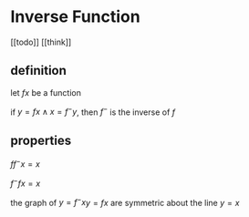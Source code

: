 # Inverse Function

[[todo]] [[think]]

## definition

let $f x$ be a function

if $y = f x \land x = f^- y$, then $f^-$ is the inverse of $f$

## properties

$f f^- x = x$

$f ^- f x = x$

the graph of $y = f^- x$$y = f x$ are symmetric about the line $y = x$
